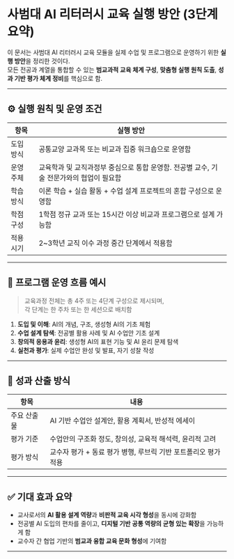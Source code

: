 # 사범대 AI 리터러시 교육 실행 방안 (3단계 요약)

이 문서는 사범대 AI 리터러시 교육 모듈을 실제 수업 및 프로그램으로 운영하기 위한 **실행 방안**을 정리한 것이다.  
모든 전공과 계열을 통합할 수 있는 **범교과적 교육 체계 구성**, **맞춤형 실행 원칙 도출**, **성과 기반 평가 체계 정비**를 핵심으로 함.

---

## ⚙️ 실행 원칙 및 운영 조건

| 항목 | 실행 방안 |
|------|-----------|
| 도입 방식 | 공통교양 교과목 또는 비교과 집중 워크숍으로 운영함 |
| 운영 주체 | 교육학과 및 교직과정부 중심으로 통합 운영함. 전공별 교수, 기술 전문가와의 협업이 필요함 |
| 학습 방식 | 이론 학습 + 실습 활동 + 수업 설계 프로젝트의 혼합 구성으로 운영함 |
| 학점 구성 | 1학점 정규 교과 또는 15시간 이상 비교과 프로그램으로 설계 가능함 |
| 적용 시기 | 2~3학년 교직 이수 과정 중간 단계에서 적용함 |

---

## 🧩 프로그램 운영 흐름 예시

> 교육과정 전체는 총 4주 또는 4단계 구성으로 제시되며,  
> 각 단계는 한 주차 또는 한 세션으로 배치함

1. **도입 및 이해**: AI의 개념, 구조, 생성형 AI의 기초 체험  
2. **수업 설계 탐색**: 전공별 활용 사례 및 AI 수업안 기초 설계  
3. **창의적 응용과 윤리**: 생성형 AI의 표현 기능 및 AI 윤리 문제 탐색  
4. **실천과 평가**: 실제 수업안 완성 및 발표, 자기 성찰 작성

---

## 📝 성과 산출 방식

| 항목 | 내용 |
|------|------|
| 주요 산출물 | AI 기반 수업안 설계안, 활용 계획서, 반성적 에세이 |
| 평가 기준 | 수업안의 구조화 정도, 창의성, 교육적 해석력, 윤리적 고려 |
| 평가 방식 | 교수자 평가 + 동료 평가 병행, 루브릭 기반 포트폴리오 평가 적용 |

---

## ✅ 기대 효과 요약

- 교사로서의 **AI 활용 설계 역량**과 **비판적 교육 시각 형성**을 동시에 강화함  
- 전공별 AI 도입의 편차를 줄이고, **디지털 기반 공통 역량의 균형 있는 확장**을 가능하게 함  
- 교수자 간 협업 기반의 **범교과 융합 교육 문화 형성**에 기여함

---

